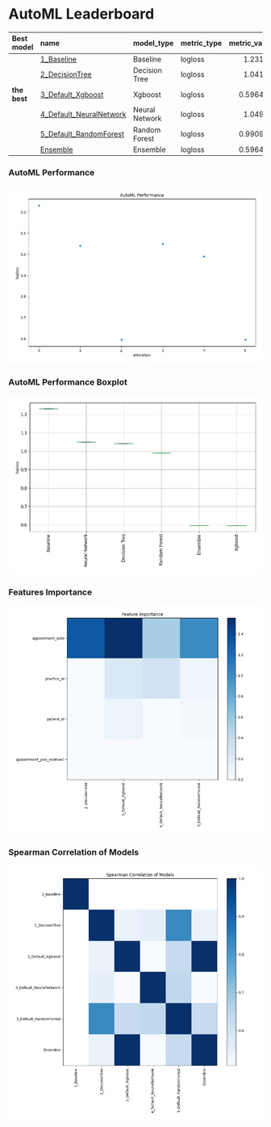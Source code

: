 # AutoML Leaderboard

| Best model   | name                                                         | model_type     | metric_type   |   metric_value |   train_time |
|:-------------|:-------------------------------------------------------------|:---------------|:--------------|---------------:|-------------:|
|              | [1_Baseline](1_Baseline/README.md)                           | Baseline       | logloss       |       1.23145  |         1.2  |
|              | [2_DecisionTree](2_DecisionTree/README.md)                   | Decision Tree  | logloss       |       1.04184  |         4.79 |
| **the best** | [3_Default_Xgboost](3_Default_Xgboost/README.md)             | Xgboost        | logloss       |       0.596477 |         8.25 |
|              | [4_Default_NeuralNetwork](4_Default_NeuralNetwork/README.md) | Neural Network | logloss       |       1.04919  |         1.83 |
|              | [5_Default_RandomForest](5_Default_RandomForest/README.md)   | Random Forest  | logloss       |       0.990921 |         4.12 |
|              | [Ensemble](Ensemble/README.md)                               | Ensemble       | logloss       |       0.596477 |         0.2  |

### AutoML Performance
![AutoML Performance](ldb_performance.png)

### AutoML Performance Boxplot
![AutoML Performance Boxplot](ldb_performance_boxplot.png)

### Features Importance
![features importance across models](features_heatmap.png)



### Spearman Correlation of Models
![models spearman correlation](correlation_heatmap.png)

